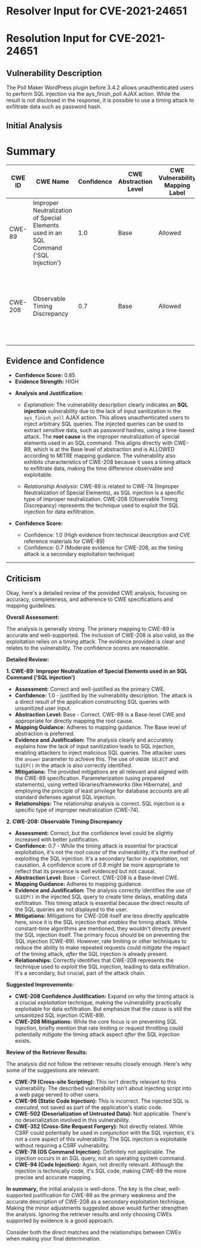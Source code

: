 # Resolver Input for CVE-2021-24651

# Resolution Input for CVE-2021-24651

## Vulnerability Description
The Poll Maker WordPress plugin before 3.4.2 allows unauthenticated users to perform SQL injection via the ays_finish_poll AJAX action. While the result is not disclosed in the response, it is possible to use a timing attack to exfiltrate data such as password hash.

## Initial Analysis
# Summary
| CWE ID | CWE Name | Confidence | CWE Abstraction Level | CWE Vulnerability Mapping Label | CWE-Vulnerability Mapping Notes |
|---|---|---|---|---|---|
| CWE-89 | Improper Neutralization of Special Elements used in an SQL Command ('SQL Injection') | 1.0 | Base | Allowed | Primary CWE: The core issue is the lack of proper sanitization leading to SQL injection. |
| CWE-208 | Observable Timing Discrepancy | 0.7 | Base | Allowed | Secondary CWE: The vulnerability utilizes a timing attack to exfiltrate data, which aligns with the characteristics of CWE-208. |

## Evidence and Confidence

*   **Confidence Score:** 0.85
*   **Evidence Strength:** HIGH

- **Analysis and Justification:**
  - *Explanation:* The vulnerability description clearly indicates an **SQL injection** vulnerability due to the lack of input sanitization in the `ays_finish_poll` AJAX action. This allows unauthenticated users to inject arbitrary SQL queries. The injected queries can be used to extract sensitive data, such as password hashes, using a time-based attack. The **root cause** is the improper neutralization of special elements used in an SQL command. This aligns directly with CWE-89, which is at the Base level of abstraction and is ALLOWED according to MITRE mapping guidance. The vulnerability also exhibits characteristics of CWE-208 because it uses a timing attack to exfiltrate data, making the time difference observable and exploitable.

  - *Relationship Analysis:* CWE-89 is related to CWE-74 (Improper Neutralization of Special Elements), as SQL injection is a specific type of improper neutralization. CWE-208 (Observable Timing Discrepancy) represents the technique used to exploit the SQL injection for data exfiltration.

- **Confidence Score:**
  - Confidence: 1.0 (High evidence from technical description and CVE reference materials for CWE-89)
  - Confidence: 0.7 (Moderate evidence for CWE-208, as the timing attack is a secondary exploitation technique)

---

## Criticism
Okay, here's a detailed review of the provided CWE analysis, focusing on accuracy, completeness, and adherence to CWE specifications and mapping guidelines.

**Overall Assessment:**

The analysis is generally strong. The primary mapping to CWE-89 is accurate and well-supported. The inclusion of CWE-208 is also valid, as the exploitation relies on a timing attack. The evidence provided is clear and relates to the vulnerability. The confidence scores are reasonable.

**Detailed Review:**

**1. CWE-89: Improper Neutralization of Special Elements used in an SQL Command ('SQL Injection')**

*   **Assessment:** Correct and well-justified as the primary CWE.
*   **Confidence:** 1.0 - justified by the vulnerability description.  The attack is a direct result of the application constructing SQL queries with unsanitized user input.
*   **Abstraction Level:** Base - Correct.  CWE-89 is a Base-level CWE and appropriate for directly mapping the root cause.
*   **Mapping Guidance:** Adheres to mapping guidance.  The Base level of abstraction is preferred.
*   **Evidence and Justification:** The analysis clearly and accurately explains how the lack of input sanitization leads to SQL injection, enabling attackers to inject malicious SQL queries. The attacker uses the `answer` parameter to achieve this. The use of `UNION SELECT` and `SLEEP()` in the attack is also correctly identified.
*   **Mitigations:** The provided mitigations are all relevant and aligned with the CWE-89 specification.  Parameterization (using prepared statements), using vetted libraries/frameworks (like Hibernate), and employing the principle of least privilege for database accounts are all standard defenses against SQL injection.
*   **Relationships:**  The relationship analysis is correct. SQL injection is a specific type of improper neutralization (CWE-74).

**2. CWE-208: Observable Timing Discrepancy**

*   **Assessment:** Correct, but the confidence level could be slightly increased with better justification.
*   **Confidence:** 0.7 - While the timing attack is essential for practical exploitation, it's not the *root cause* of the vulnerability; it's the *method* of exploiting the SQL injection. It's a secondary factor in *exploitation*, not causation. A confidence score of 0.8 might be more appropriate to reflect that its presence is well evidenced but not causal.
*   **Abstraction Level:** Base - Correct.  CWE-208 is a Base-level CWE.
*   **Mapping Guidance:** Adheres to mapping guidance.
*   **Evidence and Justification:** The analysis correctly identifies the use of `SLEEP()` in the injected SQL query to create time delays, enabling data exfiltration. This timing attack is essential because the direct results of the SQL queries are not displayed to the user.
*   **Mitigations:**  Mitigations for CWE-208 itself are less directly applicable here, since it is the SQL injection that *enables* the timing attack. While constant-time algorithms are mentioned, they wouldn't directly prevent the SQL injection itself. The primary focus should be on preventing the SQL injection (CWE-89). However, rate limiting or other techniques to reduce the ability to make repeated requests could *mitigate* the impact of the timing attack, *after* the SQL injection is already present.
*   **Relationships:** Correctly identifies that CWE-208 represents the technique used to *exploit* the SQL injection, leading to data exfiltration. It's a secondary, but crucial, part of the attack chain.

**Suggested Improvements:**

*   **CWE-208 Confidence Justification:** Expand on why the timing attack is a crucial *exploitation* technique, making the vulnerability practically exploitable for data exfiltration. But emphasize that the *cause* is still the unsanitized SQL injection (CWE-89).
*   **CWE-208 Mitigations:** While the core focus is on preventing SQL injection, briefly mention that rate limiting or request throttling could potentially *mitigate* the timing attack aspect *after* the SQL injection exists.

**Review of the Retriever Results:**

The analysis did not follow the retriever results closely enough. Here's why some of the suggestions are relevant:

*   **CWE-79 (Cross-site Scripting):** This isn't directly relevant to this vulnerability. The described vulnerability isn't about injecting script into a web page served to other users.
*   **CWE-96 (Static Code Injection):** This is incorrect. The injected SQL is *executed*, not saved as part of the application's static code.
*   **CWE-502 (Deserialization of Untrusted Data):** Not applicable.  There's no deserialization involved in this vulnerability.
*   **CWE-352 (Cross-Site Request Forgery):** Not directly related. While CSRF could potentially be used in *conjunction* with the SQL injection, it's not a core aspect of this vulnerability. The SQL injection is exploitable without requiring a CSRF vulnerability.
*   **CWE-78 (OS Command Injection):** Definitely not applicable.  The injection occurs in an SQL query, not an operating system command.
*   **CWE-94 (Code Injection):** Again, not directly relevant. Although the injection is technically code, it's SQL code, making CWE-89 the more precise and accurate mapping.

**In summary,** the initial analysis is well-done. The key is the clear, well-supported justification for CWE-89 as the primary weakness and the accurate description of CWE-208 as a secondary exploitation technique. Making the minor adjustments suggested above would further strengthen the analysis. Ignoring the retriever results and only choosing CWEs supported by evidence is a good approach.

Consider both the direct matches and the relationships between CWEs
when making your final determination.
        